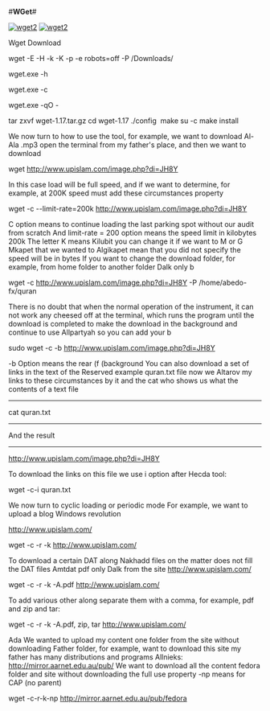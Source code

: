
#**WGet**#

<a href="http://www.upislam.com/?pt=JH8Y" title="wget2" ><img src="http://www.upislam.com/image.php?dt=JH8Y" alt="wget2" /></a>
<a href="http://2.bp.blogspot.com/-Hj9PHNgXtOY/Vk5YrNjWjnI/AAAAAAAAAEI/Lg696TlvW4s/s200/wget2.png" title="wget2" ><img src="http://2.bp.blogspot.com/-Hj9PHNgXtOY/Vk5YrNjWjnI/AAAAAAAAAEI/Lg696TlvW4s/s200/wget2.png" alt="wget2" /></a>

Wget Download 

wget -E -H -k -K -p -e robots=off -P /Downloads/

wget.exe -h

wget.exe -c

wget.exe -qO - 

tar zxvf wget-1.17.tar.gz
cd wget-1.17
./config
 make
su -c make install

We now turn to how to use the tool, for example, we want to download Al-Ala .mp3 open the terminal from my father's place, and then we want to download

wget http://www.upislam.com/image.php?di=JH8Y

In this case load will be full speed, and if we want to determine, for example, at 200K speed must add these circumstances property

wget -c --limit-rate=200k http://www.upislam.com/image.php?di=JH8Y

C option means to continue loading the last parking spot without our audit from scratch
And limit-rate = 200 option means the speed limit in kilobytes 200k
The letter K means Kilubit you can change it if we want to M or G Mkapet that we wanted to Algikapet mean that you did not specify the speed will be in bytes
If you want to change the download folder, for example, from home folder to another folder Dalk only b

wget -c http://www.upislam.com/image.php?di=JH8Y -P /home/abedo-fx/quran

There is no doubt that when the normal operation of the instrument, it can not work any cheesed off at the terminal, which runs the program until the download is completed to make the download in the background and continue to use Allpartyah so you can add your b

sudo wget -c -b http://www.upislam.com/image.php?di=JH8Y

-b Option means the rear (f (background
You can also download a set of links in the text of the Reserved example quran.txt file now we Altarov my links to these circumstances by it and the cat who shows us what the contents of a text file
************************
cat quran.txt
************************
And the result
************************
http://www.upislam.com/image.php?di=JH8Y

To download the links on this file we use i option after Hecda tool:

wget -c-i quran.txt

We now turn to cyclic loading or periodic mode For example, we want to upload a blog Windows revolution

http://www.upislam.com/

wget -c -r -k http://www.upislam.com/

To download a certain DAT along Nakhadd files on the matter does not fill the DAT files Amtdat pdf only Dalk from the site http://www.upislam.com/

wget -c -r -k -A.pdf http://www.upislam.com/

To add various other along separate them with a comma, for example, pdf and zip and tar:

wget -c -r -k -A.pdf, zip, tar http://www.upislam.com/

Ada We wanted to upload my content one folder from the site without downloading Father folder, for example, want to download this site my father has many distributions and programs Allnieks: http://mirror.aarnet.edu.au/pub/
We want to download all the content fedora folder and site without downloading the full use property -np means for CAP (no parent)

wget -c-r-k-np http://mirror.aarnet.edu.au/pub/fedora
